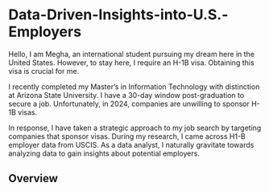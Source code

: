 # Data-Driven-Insights-into-U.S.-Employers

Hello, I am Megha, an international student pursuing my dream here in the United States. However, to stay here, I require an H-1B visa. Obtaining this visa is crucial for me.

I recently completed my Master’s in Information Technology with distinction at Arizona State University. I have a 30-day window post-graduation to secure a job. Unfortunately, in 2024, companies are unwilling to sponsor H-1B visas.

In response, I have taken a strategic approach to my job search by targeting companies that sponsor visas. During my research, I came across H1-B employer data from USCIS. As a data analyst, I naturally gravitate towards analyzing data to gain insights about potential employers.

## Overview


